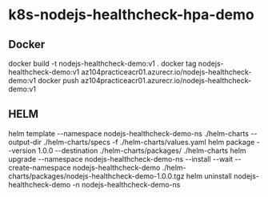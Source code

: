 # k8s-nodejs-healthcheck-hpa-demo

## Docker
docker build -t nodejs-healthcheck-demo:v1 .
docker tag nodejs-healthcheck-demo:v1 az104practiceacr01.azurecr.io/nodejs-healthcheck-demo:v1
docker push az104practiceacr01.azurecr.io/nodejs-healthcheck-demo:v1

## HELM
helm template --namespace nodejs-healthcheck-demo-ns ./helm-charts --output-dir ./helm-charts/specs -f ./helm-charts/values.yaml
helm package --version 1.0.0 --destination ./helm-charts/packages/ ./helm-charts
helm upgrade --namespace nodejs-healthcheck-demo-ns --install --wait --create-namespace nodejs-healthcheck-demo ./helm-charts/packages/nodejs-healthcheck-demo-1.0.0.tgz
helm uninstall nodejs-healthcheck-demo -n nodejs-healthcheck-demo-ns